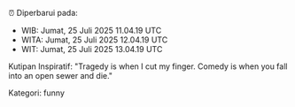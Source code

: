 ⏰ Diperbarui pada:
- WIB: Jumat, 25 Juli 2025 11.04.19 UTC
- WITA: Jumat, 25 Juli 2025 12.04.19 UTC
- WIT: Jumat, 25 Juli 2025 13.04.19 UTC

Kutipan Inspiratif:
"Tragedy is when I cut my finger. Comedy is when you fall into an open sewer and die."


Kategori: funny

